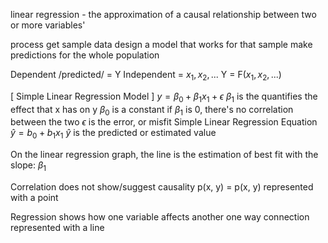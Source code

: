 linear regression - the approximation of a causal relationship between two or more variables'

process 
	get sample data
	design a model that works for that sample
	make predictions for the whole population

Dependent /predicted/ = Y
Independent = $x_1, x_2,...$
	Y = F($x_1, x_2,...$)

[ Simple Linear Regression Model ]
$y = \beta_0 + \beta_1 x_1 + \epsilon$
	$\beta_1$ is the quantifies the effect that x has on y
		$\beta_0$ is a constant
		if $\beta_1$ is 0, there's no correlation between the two
				$\epsilon$ is the error, or misfit
Simple Linear Regression Equation
$\hat{y} = b_0 + b_1 x_1$
	$\hat{y}$ is the predicted or estimated value

On the linear regression graph, the line is the estimation of best fit with the slope: $\beta_1$ 

Correlation does not show/suggest causality
	p(x, y) = p(x, y)
	represented with a point

Regression shows how one variable affects another
	one way connection
	represented with a line